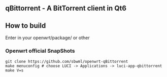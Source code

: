 qBittorrent - A BitTorrent client in Qt6
------------------------------------------

## How to build

Enter in your openwrt/package/ or other

### Openwrt official SnapShots

```shell
git clone https://github.com/sbwml/openwrt-qBittorrent
make menuconfig # choose LUCI -> Applications -> luci-app-qbittorrent
make V=s
```
